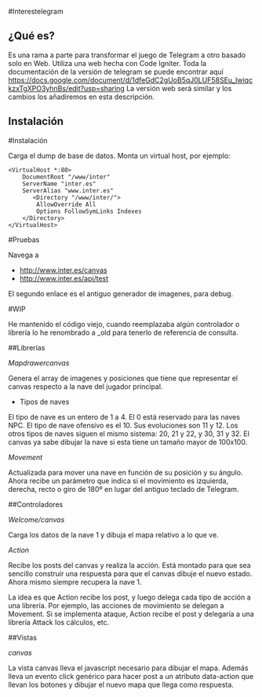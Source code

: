 #Interestelegram

## ¿Qué es?

Es una rama a parte para transformar el juego de Telegram a otro basado solo en Web. Utiliza una web hecha con Code Igniter.
Toda la documentación de la versión de telegram se puede encontrar aquí
https://docs.google.com/document/d/1dfeGdC2gUoB5qJ0LUF58SEu_IwiqckzxTgXPO3yhnBs/edit?usp=sharing 
La versión web será similar y los cambios los añadiremos en esta descripción.

## Instalación
#Instalación

Carga el dump de base de datos.
Monta un virtual host, por ejemplo:

```
<VirtualHost *:80>
	DocumentRoot "/www/inter"
	ServerName "inter.es"
	ServerAlias "www.inter.es"
       <Directory "/www/inter/">
		AllowOverride All
		Options FollowSymLinks Indexes 	
	</Directory>
</VirtualHost>
```

#Pruebas

Navega a 
* http://www.inter.es/canvas
* http://www.inter.es/api/test

El segundo enlace es el antiguo generador de imagenes, para debug.

#WIP

He mantenido el código viejo, cuando reemplazaba algún controlador o librería lo he renombrado a _old para tenerlo de referencia de consulta.

##Librerías

*Mapdrawercanvas*

Genera el array de imagenes y posiciones que tiene que representar el canvas respecto a la nave del jugador principal.

* Tipos de naves

El tipo de nave es un entero de 1 a 4. El 0 está reservado para las naves NPC.
El tipo de nave ofensivo es el 10. Sus evoluciones son 11 y 12.
Los otros tipos de naves siguen el mismo sistema: 20, 21 y 22, y 30, 31 y 32. El canvas ya sabe dibujar la nave si esta tiene un tamaño mayor de 100x100.

*Movement*

Actualizada para mover una nave en función de su posición y su ángulo. Ahora recibe un parámetro que indica si el movimiento es izquierda, derecha, recto o giro de 180º en lugar del antiguo teclado de Telegram.

##Controladores

*Welcome/canvas*

Carga los datos de la nave 1 y dibuja el mapa relativo a lo que ve.

*Action*

Recibe los posts del canvas y realiza la acción. Está montado para que sea sencillo construír una respuesta para que el canvas dibuje el nuevo estado. Ahora mismo siempre recupera la nave 1.

La idea es que Action recibe los post, y luego delega cada tipo de acción a una librería. Por ejemplo, las acciones de movimiento se delegan a Movement. Si se implementa ataque, Action recibe el post y delegaría a una librería Attack los cálculos, etc.

##Vistas

*canvas*

La vista canvas lleva el javascript necesario para dibujar el mapa. Además lleva un evento click genérico para hacer post a un atributo data-action que llevan los botones y dibujar el nuevo mapa que llega como respuesta.
